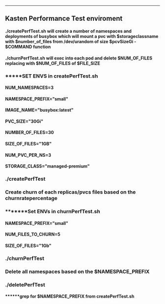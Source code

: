 -------------------------------------------------------------------------------

## Kasten Performance Test enviroment 
#### ./createPerfTest.sh will create a number of namespaces and deployments of busybox which will mount a pvc with $storageclassname with $number_of_files from /dev/urandom of size $pcvSizeGi - $COMMAND function
#### ./churnPerfTest.sh will exec into each pod and delete $NUM_OF_FILES replacing with $NUM_OF_FILES of $FILE_SIZE
### *****SET ENVS in createPerfTest.sh

#### NUM_NAMESPACES=3
#### NAMESPACE_PREFIX="small"
#### IMAGE_NAME="busybox:latest"
#### PVC_SIZE="30Gi"
#### NUMBER_OF_FILES=30
#### SIZE_OF_FILES="1GB"
#### NUM_PVC_PER_NS=3
#### STORAGE_CLASS="managed-premium"

### ./createPerfTest 

### Create churn of each replicas/pvcs files based on the churnratepercentage
### *******Set ENVs in churnPerfTest.sh
#### NAMESPACE_PREFIX="small"
#### NUM_FILES_TO_CHURN=5
#### SIZE_OF_FILES="1Gb"


### ./churnPerfTest

### Delete all namespaces based on the $NAMESPACE_PREFIX
### ./deletePerfTest
#### ******grep for $NAMESPACE_PREFIX from createPerfTest.sh
